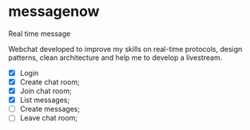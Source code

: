 # messagenow
Real time message

Webchat developed to improve my skills on real-time protocols, design patterns, clean architecture and help me to develop a livestream.

- [x] Login
- [x] Create chat room;
- [x] Join chat room;
- [x] List messages;
- [ ] Create messages;
- [ ] Leave chat room;
